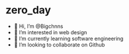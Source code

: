 # zero_day
- 👋 Hi, I’m @Bigchnns
- 👀 I’m interested in web design
- 🌱 I’m currently learning software engineering
- 💞️ I’m looking to collaborate on Github 
